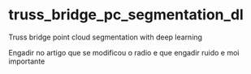 # truss_bridge_pc_segmentation_dl
Truss bridge point cloud segmentation with deep learning


Engadir no artigo que se modificou o radio e que engadir ruido e moi importante
